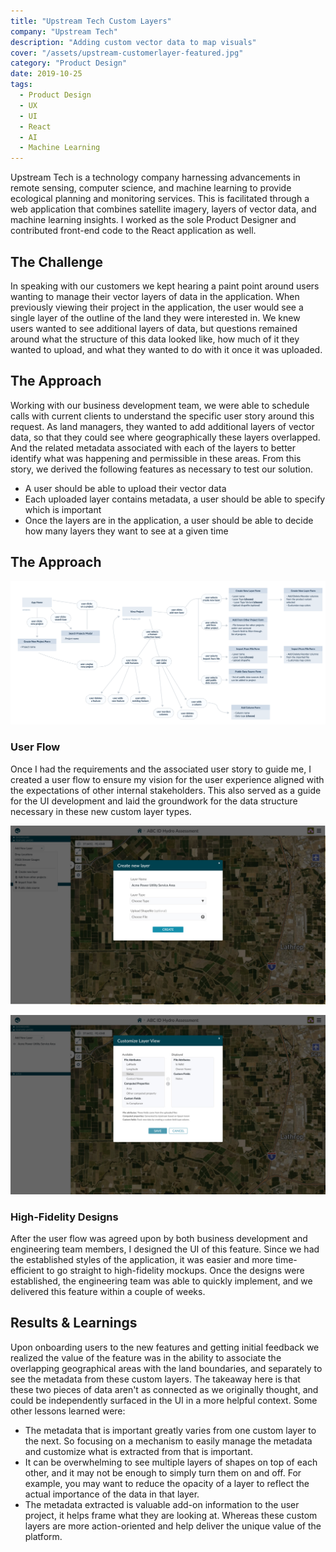 ```yaml
---
title: "Upstream Tech Custom Layers"
company: "Upstream Tech"
description: "Adding custom vector data to map visuals"
cover: "/assets/upstream-customerlayer-featured.jpg"
category: "Product Design"
date: 2019-10-25
tags:
  - Product Design
  - UX
  - UI
  - React
  - AI
  - Machine Learning
---
```


Upstream Tech is a technology company harnessing advancements in remote sensing, computer science, and machine learning to provide ecological planning and monitoring services. This is facilitated through a web application that combines satellite imagery, layers of vector data, and machine learning insights. I worked as the sole Product Designer and contributed front-end code to the React application as well.

## The Challenge

In speaking with our customers we kept hearing a paint point around users wanting to manage their vector layers of data in the application. When previously viewing their project in the application, the user would see a single layer of the outline of the land they were interested in. We knew users wanted to see additional layers of data, but questions remained around what the structure of this data looked like, how much of it they wanted to upload, and what they wanted to do with it once it was uploaded.

## The Approach

Working with our business development team, we were able to schedule calls with current clients to understand the specific user story around this request. As land managers, they wanted to add additional layers of vector data, so that they could see where geographically these layers overlapped. And the related metadata associated with each of the layers to better identify what was happening and permissible in these areas. From this story, we derived the following features as necessary to test our solution.

- A user should be able to upload their vector data
- Each uploaded layer contains metadata, a user should be able to specify which is important
- Once the layers are in the application, a user should be able to decide how many layers they want to see at a given time

## The Approach

![user flow of user layers feature](./upstream-customlayer-userflow.png)

### User Flow

Once I had the requirements and the associated user story to guide me, I created a user flow to ensure my vision for the user experience aligned with the expectations of other internal stakeholders. This also served as a guide for the UI development and laid the groundwork for the data structure necessary in these new custom layer types.

![design of uploading a new layer](./upstream-customlayer-upload.jpg)

![customizing new layer](./upstream-customlayer-customize.jpg)

### High-Fidelity Designs

After the user flow was agreed upon by both business development and engineering team members, I designed the UI of this feature. Since we had the established styles of the application, it was easier and more time-efficient to go straight to high-fidelity mockups. Once the designs were established, the engineering team was able to quickly implement, and we delivered this feature within a couple of weeks.

## Results & Learnings

Upon onboarding users to the new features and getting initial feedback we realized the value of the feature was in the ability to associate the overlapping geographical areas with the land boundaries, and separately to see the metadata from these custom layers. The takeaway here is that these two pieces of data aren't as connected as we originally thought, and could be independently surfaced in the UI in a more helpful context. Some other lessons learned were:

- The metadata that is important greatly varies from one custom layer to the next. So focusing on a mechanism to easily manage the metadata and customize what is extracted from that is important.
- It can be overwhelming to see multiple layers of shapes on top of each other, and it may not be enough to simply turn them on and off. For example, you may want to reduce the opacity of a layer to reflect the actual importance of the data in that layer.
- The metadata extracted is valuable add-on information to the user project, it helps frame what they are looking at. Whereas these custom layers are more action-oriented and help deliver the unique value of the platform.
